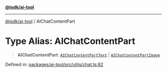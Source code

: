 [**@isdk/ai-tool**](../README.md)

***

[@isdk/ai-tool](../globals.md) / AIChatContentPart

# Type Alias: AIChatContentPart

> **AIChatContentPart**: [`AIChatContentPartText`](../interfaces/AIChatContentPartText.md) \| [`AIChatContentPartImage`](../interfaces/AIChatContentPartImage.md)

Defined in: [packages/ai-tool/src/utils/chat.ts:82](https://github.com/isdk/ai-tool.js/blob/7135b3a67072644f21685b76900b7f351401749e/src/utils/chat.ts#L82)
